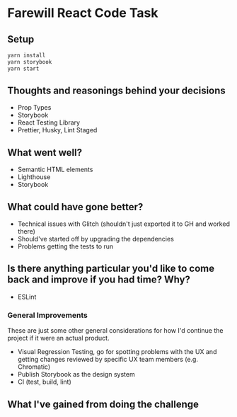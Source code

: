 # Farewill React Code Task

## Setup

```bash
yarn install
yarn storybook
yarn start
```

## Thoughts and reasonings behind your decisions

- Prop Types
- Storybook
- React Testing Library
- Prettier, Husky, Lint Staged

## What went well?

- Semantic HTML elements
- Lighthouse
- Storybook

## What could have gone better?

- Technical issues with Glitch (shouldn't just exported it to GH and worked there)
- Should've started off by upgrading the dependencies
- Problems getting the tests to run

## Is there anything particular you'd like to come back and improve if you had time? Why?

- ESLint

### General Improvements

These are just some other general considerations for how I'd continue the project if it were an actual product.

- Visual Regression Testing, go for spotting problems with the UX and getting changes reviewed by specific UX team members (e.g. Chromatic)
- Publish Storybook as the design system
- CI (test, build, lint)

## What I've gained from doing the challenge
